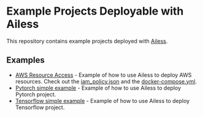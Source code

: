 # Example Projects Deployable with Ailess

This repository contains example projects deployed with [Ailess](https://github.com/dat1-co/ailess-cli).

## Examples

- [AWS Resource Access](./aws-resource-access) - Example of how to use Ailess to deploy AWS resources. Check out the [iam_policy.json](./aws-resource-access/iam_policy.json) and the [docker-compose.yml](./aws-resource-access/docker-compose.yml).
- [Pytorch simple example](./pytorch-simple-example) - Example of how to use Ailess to deploy Pytorch project.
- [Tensorflow simple example](./tensorflow-simple-example) - Example of how to use Ailess to deploy Tensorflow project.
